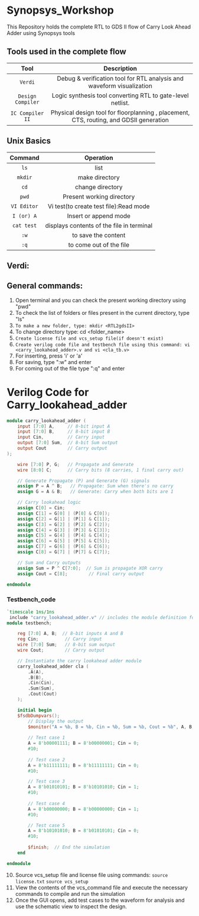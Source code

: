 # Synopsys_Workshop
This Repository holds the complete RTL to GDS II flow of Carry Look Ahead Adder using Synopsys tools
## Tools used in the complete flow
**Tool** | **Description** |
:-----------------:|:---------------:|
`Verdi`            |  Debug & verification tool for RTL analysis and waveform visualization
`Design Compiler`  |  Logic synthesis tool converting RTL to gate-level netlist.
`IC Compiler II`   | Physical design tool for floorplanning , placement, CTS, routing, and GDSII generation
 ##  Unix Basics 
 **Command** | **Operation** |
:-----------:|:---------------:|
`ls`         |  list
`mkdir`      |  make directory 
`cd`         |  change directory  
`pwd`        | Present working directory
`VI Editor`  | Vi test(to create test file):Read mode
`I (or) A`   | Insert or append mode
`cat test`   | displays contents of the file in terminal
`:w`         | to save the content 
`:q`         | to come out of the file 
## Verdi:
## General commands:
1) Open terminal and you can check the present working directory using "pwd"
2) To check the list of folders or files present in the current directory, type "ls"
3) `To make a new folder, type: mkdir <RTL2gdsII>`
4) To change directory type: cd <folder_name>
5) `Create license file and vcs_setup file(if doesn't exist)`
6) `Create verilog code file and testbench file using this command: vi <carry_lookahead_adder>.v and vi <cla_tb.v>`
7) For inserting, press 'i' or 'a'
8) For saving, type ":w" and enter
9) For coming out of the file type ":q" and enter
# Verilog Code for Carry_lookahead_adder
```verilog
module carry_lookahead_adder (
    input [7:0] A,     // 8-bit input A
    input [7:0] B,     // 8-bit input B
    input Cin,         // Carry input
    output [7:0] Sum,  // 8-bit Sum output
    output Cout        // Carry output
);

    wire [7:0] P, G;   // Propagate and Generate
    wire [8:0] C;      // Carry bits (8 carries, 1 final carry out)

    // Generate Propagate (P) and Generate (G) signals
    assign P = A ^ B;   // Propagate: Sum when there's no carry
    assign G = A & B;   // Generate: Carry when both bits are 1

    // Carry lookahead logic
    assign C[0] = Cin;
    assign C[1] = G[0] | (P[0] & C[0]);
    assign C[2] = G[1] | (P[1] & C[1]);
    assign C[3] = G[2] | (P[2] & C[2]);
    assign C[4] = G[3] | (P[3] & C[3]);
    assign C[5] = G[4] | (P[4] & C[4]);
    assign C[6] = G[5] | (P[5] & C[5]);
    assign C[7] = G[6] | (P[6] & C[6]);
    assign C[8] = G[7] | (P[7] & C[7]);

    // Sum and Carry outputs
    assign Sum = P ^ C[7:0];  // Sum is propagate XOR carry
    assign Cout = C[8];        // Final carry output

endmodule
```
### Testbench_code
```verilog
`timescale 1ns/1ns
 include "carry_lookahead_adder.v" // includes the module definition for the carry_lookhead_adder
module testbench;

    reg [7:0] A, B;  // 8-bit inputs A and B
    reg Cin;          // Carry input
    wire [7:0] Sum;   // 8-bit sum output
    wire Cout;        // Carry output

    // Instantiate the carry lookahead adder module
    carry_lookahead_adder cla (
        .A(A),
        .B(B),
        .Cin(Cin),
        .Sum(Sum),
        .Cout(Cout)
    );

    initial begin
    $fsdbDumpvars();
        // Display the output
        $monitor("A = %b, B = %b, Cin = %b, Sum = %b, Cout = %b", A, B, Cin, Sum, Cout);
        
        // Test case 1
        A = 8'b00001111; B = 8'b00000001; Cin = 0;
        #10;
        
        // Test case 2
        A = 8'b11111111; B = 8'b11111111; Cin = 0;
        #10;

        // Test case 3
        A = 8'b01010101; B = 8'b10101010; Cin = 1;
        #10;
        
        // Test case 4
        A = 8'b00000000; B = 8'b00000000; Cin = 1;
        #10;

        // Test case 5
        A = 8'b10101010; B = 8'b01010101; Cin = 0;
        #10;
        
        $finish;  // End the simulation
    end

endmodule
```
10) Source vcs_setup file and license file using commands:
`source license.txt`
`source vcs_setup`
11) View the contents of the vcs_command file and execute the necessary commands to compile and run the simulation
12) Once the GUI opens, add test cases to the waveform for analysis and use the schematic view to inspect the design.
 




 
 
 

 
